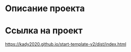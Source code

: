 # Описание проекта
<!-- [![Header](https://github.com/Kady2020/alex-smith/blob/main/src/img/cover-page.jpg)](https://kady2020.github.io/alex-smith/dist/index.html) -->
# Ссылка на проект
https://kady2020.github.io/start-template-v2/dist/index.html
